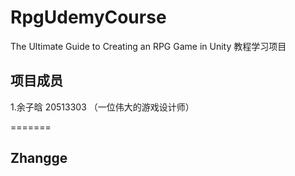 # RpgUdemyCourse
 The Ultimate Guide to Creating an RPG Game in Unity 教程学习项目

## 项目成员

1.余子晗 20513303 （一位伟大的游戏设计师）

=======
## Zhangge

